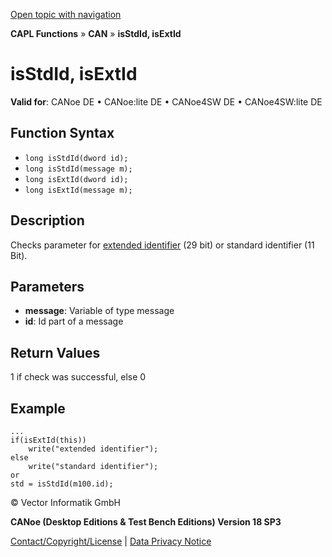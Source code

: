 [Open topic with navigation](../../../../../CANoeDEFamily.htm#Topics/CAPLFunctions/CAN/Functions/CAPLfunctionIsStdLd.md)

**CAPL Functions** » **CAN** » **isStdId, isExtId**

# isStdId, isExtId

**Valid for**: CANoe DE • CANoe:lite DE • CANoe4SW DE • CANoe4SW:lite DE

## Function Syntax

- `long isStdId(dword id);`
- `long isStdId(message m);`
- `long isExtId(dword id);`
- `long isExtId(message m);`

## Description

Checks parameter for [extended identifier](../../../CANoeCANalyzer/General/CANExtendedIdentifier.md) (29 bit) or standard identifier (11 Bit).

## Parameters

- **message**: Variable of type message
- **id**: Id part of a message

## Return Values

1 if check was successful, else 0

## Example

```plaintext
...
if(isExtId(this))
    write("extended identifier");
else
    write("standard identifier");
or
std = isStdId(m100.id);
```

© Vector Informatik GmbH

**CANoe (Desktop Editions & Test Bench Editions) Version 18 SP3**

[Contact/Copyright/License](../../../Shared/ContactCopyrightLicense.md) | [Data Privacy Notice](https://www.vector.com/int/en/company/get-info/privacy-policy/)